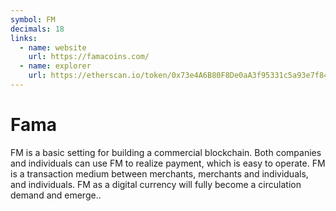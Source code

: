```yaml
---
symbol: FM
decimals: 18
links:
  - name: website
    url: https://famacoins.com/
  - name: explorer
    url: https://etherscan.io/token/0x73e4A6B80F8De0aA3f95331c5a93e7f8431B6d95
---
```


# Fama

FM is a basic setting for building a commercial blockchain. Both companies and individuals can use FM to realize payment, which is easy to operate. FM is a transaction medium between merchants, merchants and individuals, and individuals. FM as a digital currency will fully become a circulation demand and emerge..
